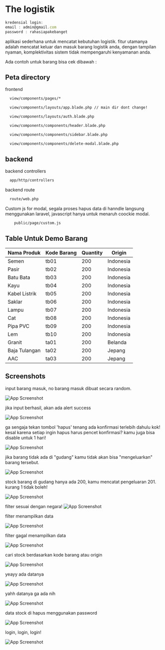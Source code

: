 
# The logistik
```javascript
kredensial login:
email : admin@gmail.com
password : rahasiapakebanget
```



aplikasi sederhana untuk mencatat kebutuhan logistik.
fitur utamanya adalah mencatat keluar dan masuk barang logistik anda, dengan
tampilan nyaman, komplektivitas sistem tidak mempengaruhi kenyamanan anda.

Ada contoh untuk barang bisa cek dibawah :


## Peta directory

frontend

```bash
  view/components/pages/*
```

```bash
  view/components/layouts/app.blade.php // main dir dont change!
```
```bash
  view/components/layouts/auth.blade.php
```

```bash
  view/components/components/header.blade.php
```
```bash
  view/components/components/sidebar.blade.php
```
```bash
  view/components/components/delete-modal.blade.php
```

## backend

backend controllers

```bash
  app/http/controllers
```

backend route

```bash
  route/web.php
```

Custom js for modal, segala proses hapus data di hanndle langsung menggunakan laravel, javascript hanya untuk menaruh coockie modal.

```bash
    public/page/custom.js
```


## Table Untuk Demo Barang

| **Nama Produk**   | **Kode Barang** | **Quantity** | **Origin**    |
|--------------------|-----------------|--------------|---------------|
| Semen             | tb01            | 200          | Indonesia     |
| Pasir             | tb02            | 200          | Indonesia     |
| Batu Bata         | tb03            | 200          | Indonesia     |
| Kayu              | tb04            | 200          | Indonesia     |
| Kabel Listrik     | tb05            | 200          | Indonesia     |
| Saklar            | tb06            | 200          | Indonesia     |
| Lampu             | tb07            | 200          | Indonesia     |
| Cat               | tb08            | 200          | Indonesia     |
| Pipa PVC          | tb09            | 200          | Indonesia     |
| Lem               | tb10            | 200          | Indonesia     |
| Granit            | ta01            | 200          | Belanda       |
| Baja Tulangan     | ta02            | 200          | Jepang        |
| AAC               | ta03            | 200          | Jepang        |






## Screenshots

input barang masuk, no barang masuk dibuat secara random.

![App Screenshot](https://ucarecdn.com/d0f68d0f-7612-4da6-8f6a-01839647f66e/input.png)

jika input berhasil, akan ada alert success

![App Screenshot](https://ucarecdn.com/6dc7d10d-85e0-42e0-951f-290f25155df1/inputberhasil.png)


ga sengaja tekan tombol 'hapus' tenang ada konfirmasi terlebih dahulu kok!
kesal karena setiap ingin hapus harus pencet konfirmasi? kamu juga bisa disable untuk 1 hari!

![App Screenshot](https://ucarecdn.com/b3566634-2b9f-4765-af6e-567c1c7b23b8/deletewtihmodalandcoockie.png)



jika barang tidak ada di "gudang" kamu tidak akan bisa "mengeluarkan" barang tersebut.

![App Screenshot](https://ucarecdn.com/4684fbaa-08bf-42be-a703-d60d84a82b5f/errorketikakodebarangtidakditemukan.png)



stock barang di gudang hanya ada 200, kamu mencatat pengeluaran 201. kurang 1 tidak boleh!

![App Screenshot](https://ucarecdn.com/3ff7cc44-7ba4-407f-ab1e-f0950355bac5/stockbarangkurang.png)




filter sesuai dengan negara! 
![App Screenshot](https://ucarecdn.com/ea0b64f6-3fa8-4d21-b9ce-d67f63fcabbd/filterall.png)

filter menampilkan data

![App Screenshot](https://ucarecdn.com/c23a1459-6484-4447-a3e4-f0c1f401ed8f/filteradadata.png)



filter gagal menampilkan data

![App Screenshot](https://ucarecdn.com/676d9a91-b131-46c9-b28a-af7be437aa12/tidakadadata.png)




cari stock berdasarkan kode barang atau origin

![App Screenshot](https://ucarecdn.com/00e21678-ab2d-49cf-858a-599f5b8bbe4e/caristock.png)


yeayy ada datanya

![App Screenshot](https://ucarecdn.com/16f8bab8-702b-4cc0-8520-b50309822093/hasilcaristock.png)


yahh datanya ga ada nih

![App Screenshot](https://ucarecdn.com/08d79e30-6cfd-477a-9e44-8a0943c90cf5/gagalcaristock.png)


data stock di hapus menggunakan password

![App Screenshot](https://ucarecdn.com/67c52927-65ae-4b4d-abf3-296c342e8396/20241221001750.gif)



login, login, login!

![App Screenshot](https://ucarecdn.com/7df8be80-6447-44e6-a5df-fa47cdbfb0ac/login.png)


